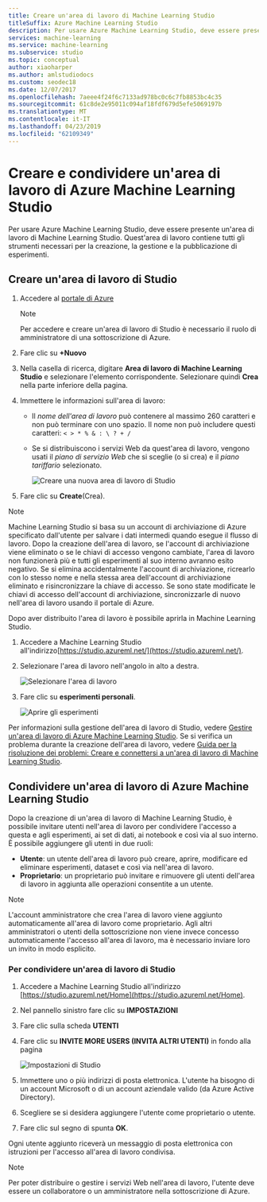 ```yaml
---
title: Creare un'area di lavoro di Machine Learning Studio
titleSuffix: Azure Machine Learning Studio
description: Per usare Azure Machine Learning Studio, deve essere presente un'area di lavoro di Machine Learning Studio. Quest'area di lavoro contiene tutti gli strumenti necessari per la creazione, la gestione e la pubblicazione di esperimenti.
services: machine-learning
ms.service: machine-learning
ms.subservice: studio
ms.topic: conceptual
author: xiaoharper
ms.author: amlstudiodocs
ms.custom: seodec18
ms.date: 12/07/2017
ms.openlocfilehash: 7aeee4f24f6c7133ad978bc0c6c7fb8853bc4c35
ms.sourcegitcommit: 61c8de2e95011c094af18fdf679d5efe5069197b
ms.translationtype: MT
ms.contentlocale: it-IT
ms.lasthandoff: 04/23/2019
ms.locfileid: "62109349"
---
```

# <a name="create-and-share-an-azure-machine-learning-studio-workspace"></a>Creare e condividere un'area di lavoro di Azure Machine Learning Studio

Per usare Azure Machine Learning Studio, deve essere presente un'area di lavoro di Machine Learning Studio. Quest'area di lavoro contiene tutti gli strumenti necessari per la creazione, la gestione e la pubblicazione di esperimenti.

## <a name="create-a-studio-workspace"></a>Creare un'area di lavoro di Studio

1. Accedere al [portale di Azure](https://portal.azure.com/)

    > [!NOTE]
    > Per accedere e creare un'area di lavoro di Studio è necessario il ruolo di amministratore di una sottoscrizione di Azure. 
    >
    > 

2. Fare clic su **+Nuovo**

3. Nella casella di ricerca, digitare **Area di lavoro di Machine Learning Studio** e selezionare l'elemento corrispondente. Selezionare quindi **Crea** nella parte inferiore della pagina.

4. Immettere le informazioni sull'area di lavoro:

   - Il *nome dell'area di lavoro* può contenere al massimo 260 caratteri e non può terminare con uno spazio. Il nome non può includere questi caratteri: `< > * % & : \ ? + /`
   - Se si distribuiscono i servizi Web da quest'area di lavoro, vengono usati il *piano di servizio Web* che si sceglie (o si crea) e il *piano tariffario* selezionato.

     ![Creare una nuova area di lavoro di Studio](./media/create-workspace/create-new-workspace.png)

5. Fare clic su **Create**(Crea).

> [!NOTE]
> Machine Learning Studio si basa su un account di archiviazione di Azure specificato dall'utente per salvare i dati intermedi quando esegue il flusso di lavoro. Dopo la creazione dell'area di lavoro, se l'account di archiviazione viene eliminato o se le chiavi di accesso vengono cambiate, l'area di lavoro non funzionerà più e tutti gli esperimenti al suo interno avranno esito negativo.
Se si elimina accidentalmente l'account di archiviazione, ricrearlo con lo stesso nome e nella stessa area dell'account di archiviazione eliminato e risincronizzare la chiave di accesso. Se sono state modificate le chiavi di accesso dell'account di archiviazione, sincronizzarle di nuovo nell'area di lavoro usando il portale di Azure.

Dopo aver distribuito l'area di lavoro è possibile aprirla in Machine Learning Studio.

1. Accedere a Machine Learning Studio all'indirizzo[https://studio.azureml.net/](https://studio.azureml.net/).

2. Selezionare l'area di lavoro nell'angolo in alto a destra.

    ![Selezionare l'area di lavoro](./media/create-workspace/open-workspace.png)

3. Fare clic su **esperimenti personali**.

    ![Aprire gli esperimenti](./media/create-workspace/my-experiments.png)

Per informazioni sulla gestione dell'area di lavoro di Studio, vedere [Gestire un'area di lavoro di Azure Machine Learning Studio](manage-workspace.md).
Se si verifica un problema durante la creazione dell'area di lavoro, vedere [Guida per la risoluzione dei problemi: Creare e connettersi a un'area di lavoro di Machine Learning Studio](troubleshooting-creating-ml-workspace.md).


## <a name="share-an-azure-machine-learning-studio-workspace"></a>Condividere un'area di lavoro di Azure Machine Learning Studio
Dopo la creazione di un'area di lavoro di Machine Learning Studio, è possibile invitare utenti nell'area di lavoro per condividere l'accesso a questa e agli esperimenti, ai set di dati, ai notebook e così via al suo interno. È possibile aggiungere gli utenti in due ruoli:

* **Utente**: un utente dell'area di lavoro può creare, aprire, modificare ed eliminare esperimenti, dataset e così via nell'area di lavoro.
* **Proprietario**: un proprietario può invitare e rimuovere gli utenti dell'area di lavoro in aggiunta alle operazioni consentite a un utente.

> [!NOTE]
> L'account amministratore che crea l'area di lavoro viene aggiunto automaticamente all'area di lavoro come proprietario. Agli altri amministratori o utenti della sottoscrizione non viene invece concesso automaticamente l'accesso all'area di lavoro, ma è necessario inviare loro un invito in modo esplicito.
> 
> 

### <a name="to-share-a-studio-workspace"></a>Per condividere un'area di lavoro di Studio

1. Accedere a Machine Learning Studio all'indirizzo [https://studio.azureml.net/Home](https://studio.azureml.net/Home).

2. Nel pannello sinistro fare clic su **IMPOSTAZIONI**

3. Fare clic sulla scheda **UTENTI**

4. Fare clic su **INVITE MORE USERS (INVITA ALTRI UTENTI)** in fondo alla pagina

    ![Impostazioni di Studio](./media/create-workspace/settings.png)

5. Immettere uno o più indirizzi di posta elettronica. L'utente ha bisogno di un account Microsoft o di un account aziendale valido (da Azure Active Directory).

6. Scegliere se si desidera aggiungere l'utente come proprietario o utente.

7. Fare clic sul segno di spunta **OK**.

Ogni utente aggiunto riceverà un messaggio di posta elettronica con istruzioni per l'accesso all'area di lavoro condivisa.

> [!NOTE]
> Per poter distribuire o gestire i servizi Web nell'area di lavoro, l'utente deve essere un collaboratore o un amministratore nella sottoscrizione di Azure. 



